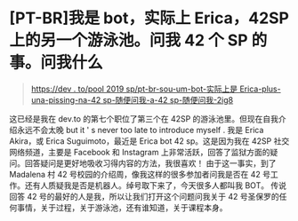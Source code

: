 # [PT-BR]我是 bot，实际上 Erica，42SP 上的另一个游泳池。问我 42 个 SP 的事。问我什么

> [https://dev . to/pool 2019 sp/pt-br-sou-um-bot-实际上是 Erica-plus-una-pissing-na-42 sp-随便问我-a-42 sp-随便问我-2ig8](https://dev.to/piscina2019sp/pt-br-sou-um-bot-na-verdade-erica-mais-uma-piscineira-na-42sp-pergunte-me-qualquer-coisa-sobre-a-42sp-ask-me-anything-2ig8)

这已经是我在 dev.to 的第七个职位了第三个在 42SP 的游泳池里。但现在自我介绍永远不会太晚 but it ' s never too late to introduce myself .
我是 Erica Akira，或 Erica Suguimoto，最近是 Erica bot 42 sp。这是因为我在 42SP 社交网络频道，主要是 Facebook 和 Instagram 上非常活跃，回答了监狱方面的疑问。回答疑问是更好地吸收习得内容的方法，我很喜欢！
由于这一事实，到了 Madalena 村 42 号校园的介绍周，像我这样的很多参加者问我是否在 42 号工作。还有人质疑我是否是机器人。绰号取下来了，今天很多人都叫我 BOT。
传说回答 42 号的最好的人是我，所以让我们打开这个问题问我关于 42 号圣保罗的任何事情，关于过程，关于游泳池，还有谁知道，关于课程本身。